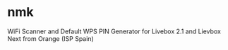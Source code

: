# nmk
WiFi Scanner and Default WPS PIN Generator for Livebox 2.1 and Lievbox Next from Orange (ISP Spain) 
